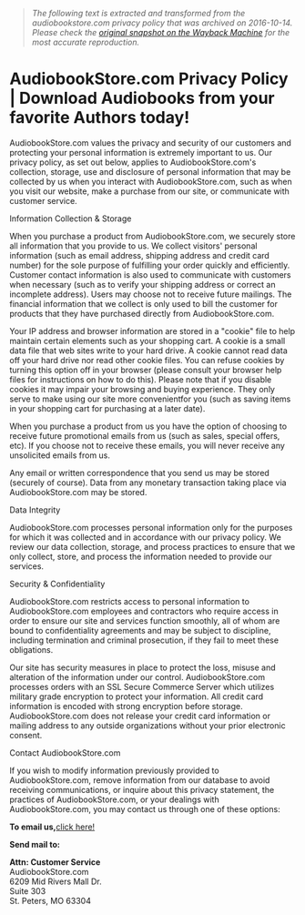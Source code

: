 > *The following text is extracted and transformed from the audiobookstore.com privacy policy that was archived on 2016-10-14. Please check the [original snapshot on the Wayback Machine](https://web.archive.org/web/20161014043239id_/https%3A//audiobookstore.com/privacy-policy.aspx) for the most accurate reproduction.*

# AudiobookStore.com Privacy Policy | Download Audiobooks from your favorite Authors today!

AudiobookStore.com values the privacy and security of our customers and protecting your personal information is extremely important to us. Our privacy policy, as set out below, applies to AudiobookStore.com's collection, storage, use and disclosure of personal information that may be collected by us when you interact with AudiobookStore.com, such as when you visit our website, make a purchase from our site, or communicate with customer service.

Information Collection & Storage

When you purchase a product from AudiobookStore.com, we securely store all information that you provide to us. We collect visitors' personal information (such as email address, shipping address and credit card number) for the sole purpose of fulfilling your order quickly and efficiently. Customer contact information is also used to communicate with customers when necessary (such as to verify your shipping address or correct an incomplete address). Users may choose not to receive future mailings. The financial information that we collect is only used to bill the customer for products that they have purchased directly from AudiobookStore.com.

Your IP address and browser information are stored in a "cookie" file to help maintain certain elements such as your shopping cart. A cookie is a small data file that web sites write to your hard drive. A cookie cannot read data off your hard drive nor read other cookie files. You can refuse cookies by turning this option off in your browser (please consult your browser help files for instructions on how to do this). Please note that if you disable cookies it may impair your browsing and buying experience. They only serve to make using our site more convenientfor you (such as saving items in your shopping cart for purchasing at a later date).

When you purchase a product from us you have the option of choosing to receive future promotional emails from us (such as sales, special offers, etc). If you choose not to receive these emails, you will never receive any unsolicited emails from us.

Any email or written correspondence that you send us may be stored (securely of course). Data from any monetary transaction taking place via AudiobookStore.com may be stored.

Data Integrity

AudiobookStore.com processes personal information only for the purposes for which it was collected and in accordance with our privacy policy. We review our data collection, storage, and process practices to ensure that we only collect, store, and process the information needed to provide our services.

Security & Confidentiality

AudiobookStore.com restricts access to personal information to AudiobookStore.com employees and contractors who require access in order to ensure our site and services function smoothly, all of whom are bound to confidentiality agreements and may be subject to discipline, including termination and criminal prosecution, if they fail to meet these obligations.

Our site has security measures in place to protect the loss, misuse and alteration of the information under our control. AudiobookStore.com processes orders with an SSL Secure Commerce Server which utilizes military grade encryption to protect your information. All credit card information is encoded with strong encryption before storage. AudiobookStore.com does not release your credit card information or mailing address to any outside organizations without your prior electronic consent.

Contact AudiobookStore.com

If you wish to modify information previously provided to AudiobookStore.com, remove information from our database to avoid receiving communications, or inquire about this privacy statement, the practices of AudiobookStore.com, or your dealings with AudiobookStore.com, you may contact us through one of these options:

**To email us,**[click here!](https://audiobookstore.com/contactus.aspx)

**Send mail to:**

**Attn: Customer Service**  
AudiobookStore.com  
6209 Mid Rivers Mall Dr.  
Suite 303   
St. Peters, MO 63304
